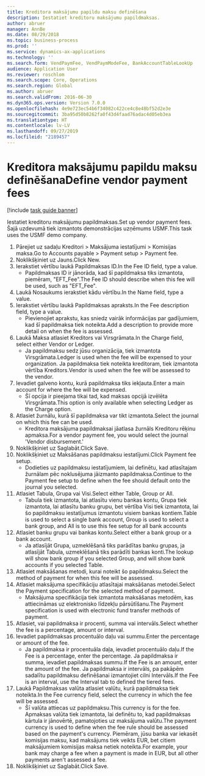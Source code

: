 ```yaml
---
title: Kreditora maksājumu papildu maksu definēšana
description: Iestatiet kreditoru maksājumu papildmaksas.
author: abruer
manager: AnnBe
ms.date: 08/29/2018
ms.topic: business-process
ms.prod: ''
ms.service: dynamics-ax-applications
ms.technology: ''
ms.search.form: VendPaymFee, VendPaymModeFee, BankAccountTableLookUp
audience: Application User
ms.reviewer: roschlom
ms.search.scope: Core, Operations
ms.search.region: Global
ms.author: abruer
ms.search.validFrom: 2016-06-30
ms.dyn365.ops.version: Version 7.0.0
ms.openlocfilehash: 4e9e723ec54b6f34082c422ce4c8e48bf52d2e3e
ms.sourcegitcommit: 3ba95d50b8262fa0f43d4faad76adac4d05eb3ea
ms.translationtype: HT
ms.contentlocale: lv-LV
ms.lasthandoff: 09/27/2019
ms.locfileid: "2189457"
---
```

# <a name="define-vendor-payment-fees"></a><span data-ttu-id="340f0-103">Kreditora maksājumu papildu maksu definēšana</span><span class="sxs-lookup"><span data-stu-id="340f0-103">Define vendor payment fees</span></span>

[!include [task guide banner](../../includes/task-guide-banner.md)]

<span data-ttu-id="340f0-104">Iestatiet kreditoru maksājumu papildmaksas.</span><span class="sxs-lookup"><span data-stu-id="340f0-104">Set up vendor payment fees.</span></span> <span data-ttu-id="340f0-105">Šajā uzdevumā tiek izmantots demonstrācijas uzņēmums USMF.</span><span class="sxs-lookup"><span data-stu-id="340f0-105">This task uses the USMF demo company.</span></span>

1. <span data-ttu-id="340f0-106">Pārejiet uz sadaļu Kreditori > Maksājuma iestatījumi > Komisijas maksa.</span><span class="sxs-lookup"><span data-stu-id="340f0-106">Go to Accounts payable > Payment setup > Payment fee.</span></span>
2. <span data-ttu-id="340f0-107">Noklikšķiniet uz Jauns.</span><span class="sxs-lookup"><span data-stu-id="340f0-107">Click New.</span></span>
3. <span data-ttu-id="340f0-108">Ierakstiet vērtību laukā Papildmaksas ID.</span><span class="sxs-lookup"><span data-stu-id="340f0-108">In the Fee ID field, type a value.</span></span>
    * <span data-ttu-id="340f0-109">Papildmaksas ID ir jānorāda, kad šī papildmaksa tiks izmantota, piemēram, "EFT_Fee".</span><span class="sxs-lookup"><span data-stu-id="340f0-109">The Fee ID should describe when this fee will be used, such as "EFT_Fee".</span></span>  
4. <span data-ttu-id="340f0-110">Laukā Nosaukums ierakstiet kādu vērtību.</span><span class="sxs-lookup"><span data-stu-id="340f0-110">In the Name field, type a value.</span></span>
5. <span data-ttu-id="340f0-111">Ierakstiet vērtību laukā Papildmaksas apraksts.</span><span class="sxs-lookup"><span data-stu-id="340f0-111">In the Fee description field, type a value.</span></span>
    * <span data-ttu-id="340f0-112">Pievienojiet aprakstu, kas sniedz vairāk informācijas par gadījumiem, kad šī papildmaksa tiek noteikta.</span><span class="sxs-lookup"><span data-stu-id="340f0-112">Add a description to provide more detail on when the fee is assessed.</span></span>  
6. <span data-ttu-id="340f0-113">Laukā Maksa atlasiet Kreditors vai Virsgrāmata.</span><span class="sxs-lookup"><span data-stu-id="340f0-113">In the Charge field, select either Vendor or Ledger.</span></span>
    * <span data-ttu-id="340f0-114">Ja papildmaksu sedz jūsu organizācija, tiek izmantota Virsgrāmata.</span><span class="sxs-lookup"><span data-stu-id="340f0-114">Ledger is used when the fee will be expensed to your organization.</span></span>  <span data-ttu-id="340f0-115">Ja papildmaksa tiek noteikta kreditoram, tiek izmantota vērtība Kreditors.</span><span class="sxs-lookup"><span data-stu-id="340f0-115">Vendor is used when the fee will be assessed to the vendor.</span></span>  
7. <span data-ttu-id="340f0-116">Ievadiet galveno kontu, kurā papildmaksa tiks iekļauta.</span><span class="sxs-lookup"><span data-stu-id="340f0-116">Enter a main account for where the fee will be expensed.</span></span>
    * <span data-ttu-id="340f0-117">Šī opcija ir pieejama tikai tad, kad maksas opcijā izvēlēta Virsgrāmata.</span><span class="sxs-lookup"><span data-stu-id="340f0-117">This option is only available when selecting Ledger as the Charge option.</span></span>  
8. <span data-ttu-id="340f0-118">Atlasiet žurnālu, kurā šī papildmaksa var tikt izmantota.</span><span class="sxs-lookup"><span data-stu-id="340f0-118">Select the journal on which this fee can be used.</span></span> 
    * <span data-ttu-id="340f0-119">Kreditora maksājuma papildmaksai jāatlasa žurnāls Kreditoru rēķinu apmaksa.</span><span class="sxs-lookup"><span data-stu-id="340f0-119">For a vendor payment fee, you would select the journal 'Vendor disbursement.'</span></span>  
9. <span data-ttu-id="340f0-120">Noklikšķiniet uz Saglabāt.</span><span class="sxs-lookup"><span data-stu-id="340f0-120">Click Save.</span></span>
10. <span data-ttu-id="340f0-121">Noklikšķiniet uz Maksāšanas papildmaksu iestatījumi.</span><span class="sxs-lookup"><span data-stu-id="340f0-121">Click Payment fee setup.</span></span>
    * <span data-ttu-id="340f0-122">Dodieties uz papildmaksu iestatījumiem, lai definētu, kad atlasītajam žurnālam pēc noklusējuma jāizmanto papildmaksa.</span><span class="sxs-lookup"><span data-stu-id="340f0-122">Continue to the Payment fee setup to define when the fee should default onto the journal you selected.</span></span>  
11. <span data-ttu-id="340f0-123">Atlasiet Tabula, Grupa vai Visi.</span><span class="sxs-lookup"><span data-stu-id="340f0-123">Select either Table, Group or All.</span></span>
    * <span data-ttu-id="340f0-124">Tabula tiek izmantota, lai atlasītu vienu bankas kontu, Grupa tiek izmantota, lai atlasītu banku grupu, bet vērtība Visi tiek izmantota, lai šo papildmaksu iestatījumus izmantotu visiem bankas kontiem.</span><span class="sxs-lookup"><span data-stu-id="340f0-124">Table is used to select a single bank account, Group is used to select a bank group, and All is to use this fee setup for all bank accounts</span></span>  
12. <span data-ttu-id="340f0-125">Atlasiet banku grupu vai bankas kontu.</span><span class="sxs-lookup"><span data-stu-id="340f0-125">Select either a bank group or a bank account.</span></span>
    * <span data-ttu-id="340f0-126">Ja atlasījāt Grupa, uzmeklēšanā tiks parādītas banku grupas, ja atlasījāt Tabula, uzmeklēšanā tiks parādīti bankas konti.</span><span class="sxs-lookup"><span data-stu-id="340f0-126">The lookup will show bank group if you selected Group, and will show bank accounts if you selected Table.</span></span>  
13. <span data-ttu-id="340f0-127">Atlasiet maksāšanas metodi, kurai noteikt šo papildmaksu.</span><span class="sxs-lookup"><span data-stu-id="340f0-127">Select the method of payment for when this fee will be assessed.</span></span>
14. <span data-ttu-id="340f0-128">Atlasiet maksājuma specifikāciju atlasītajai maksāšanas metodei.</span><span class="sxs-lookup"><span data-stu-id="340f0-128">Select the Payment specification for the selected method of payment.</span></span>
    * <span data-ttu-id="340f0-129">Maksājuma specifikācija tiek izmantota maksāšanas metodēm, kas attiecināmas uz elektronisko līdzekļu pārsūtīšanu.</span><span class="sxs-lookup"><span data-stu-id="340f0-129">The Payment specification is used with electronic fund transfer methods of payment.</span></span>  
15. <span data-ttu-id="340f0-130">Atlasiet, vai papildmaksa ir procenti, summa vai intervāls.</span><span class="sxs-lookup"><span data-stu-id="340f0-130">Select whether the fee is a percentage, amount or interval.</span></span>
16. <span data-ttu-id="340f0-131">Ievadiet papildmaksas procentuālo daļu vai summu.</span><span class="sxs-lookup"><span data-stu-id="340f0-131">Enter the percentage or amount of the fee.</span></span>
    * <span data-ttu-id="340f0-132">Ja papildmaksa ir procentuāla daļa, ievadiet procentuālo daļu.</span><span class="sxs-lookup"><span data-stu-id="340f0-132">If the Fee is a percentage, enter the percentage.</span></span> <span data-ttu-id="340f0-133">Ja papildmaksa ir summa, ievadiet papildmaksas summu.</span><span class="sxs-lookup"><span data-stu-id="340f0-133">If the Fee is an amount, enter the amount of the fee.</span></span> <span data-ttu-id="340f0-134">Ja papildmaksa ir intervāls, pa pakāpēm sadalītu papildmaksu definēšanai izmantojiet cilni Intervāls.</span><span class="sxs-lookup"><span data-stu-id="340f0-134">If the Fee is an interval, use the Interval tab to defined the tiered fees.</span></span>  
17. <span data-ttu-id="340f0-135">Laukā Papildmaksas valūta atlasiet valūtu, kurā papildmaksa tiek noteikta.</span><span class="sxs-lookup"><span data-stu-id="340f0-135">In the Fee currency field, select the currency in which the fee will be assessed.</span></span>
    * <span data-ttu-id="340f0-136">Šī valūta attiecas uz papildmaksu.</span><span class="sxs-lookup"><span data-stu-id="340f0-136">This currency is for the fee.</span></span> <span data-ttu-id="340f0-137">Apmaksas valūta tiek izmantota, lai definētu to, kad papildmaksas kārtula ir jānovērtē, pamatojoties uz maksājuma valūtu.</span><span class="sxs-lookup"><span data-stu-id="340f0-137">The payment currency is used to define when the fee rule should be assessed based on the payment's currency.</span></span> <span data-ttu-id="340f0-138">Piemēram, jūsu banka var iekasēt komisijas maksu, kad maksājums tiek veikts EUR, bet citiem maksājumiem komisijas maksa netiek noteikta.</span><span class="sxs-lookup"><span data-stu-id="340f0-138">For example, your bank may charge a fee when a payment is made in EUR, but all other payments aren't assessed a fee.</span></span>  
18. <span data-ttu-id="340f0-139">Noklikšķiniet uz Saglabāt.</span><span class="sxs-lookup"><span data-stu-id="340f0-139">Click Save.</span></span>

